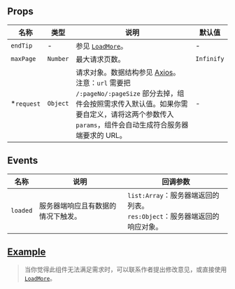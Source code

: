 ## Props

| 名称			| 类型		| 说明																																																										| 默认值			|
| ---			| ---		| ---																																																										| ---			|
| `endTip`		| -			| 参见 [`LoadMore`][load-more]。																																																				| -				|
| `maxPage`		| `Number`	| 最大请求页数。																																																								| `Infinify`	|
| *`request`	| `Object`	| 请求对象。数据结构参见 [Axios](https://www.npmjs.com/package/axios#request-config)。<br>注意：`url` 需要把 `/:pageNo/:pageSize` 部分去掉，组件会按照需求传入默认值。如果你需要自定义，请将这两个参数传入 `params`，组件会自动生成符合服务器端要求的 URL。	| -				|

## Events

| 名称			| 说明							| 回调参数																	|
| ---			| ---							| ---																		|
| `loaded`		| 服务器端响应且有数据的情况下触发。	| `list:Array`：服务器端返回的列表。<br>`res:Object`：服务器端返回的响应对象。	|

## [Example](http://localhost/demo/load-more-remote)

> 当你觉得此组件无法满足需求时，可以联系作者提出修改意见，或直接使用 [`LoadMore`][load-more]。

[load-more]: ../load-more